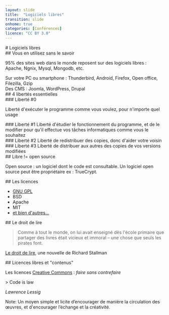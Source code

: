 ```yaml
---
layout: slide
title:  "Logiciels libres"
transition: slide
onhome: true
categories: [Conférences]
licence: "CC BY 3.0"
---
```


<section data-markdown>
# Logiciels libres
</section>

<section data-markdown>
## Vous en utilisez sans le savoir

95% des sites web dans le monde reposent sur des logiciels libres : Apache, Ngnix, Mysql, Mongodb, etc.
</section>

<section data-markdown>
Sur votre PC ou smartphone : Thunderbird, Android, Firefox, Open office, Filezilla, Gzip
</section>

<section data-markdown>
Des CMS : Joomla, WordPress, Drupal
</section>

<section data-markdown>
## 4 libertés essentielles
</section>

<section data-markdown>
### Liberté #0

Liberté d'exécuter le programme comme vous voulez, pour n'importe quel usage 
</section>

<section data-markdown>
### Liberté #1 
Liberté d'étudier le fonctionnement du programme, et de le modifier pour qu'il effectue vos tâches informatiques comme vous le souhaitez
</section>

<section data-markdown>
### Liberté #2
Liberté de redistribuer des copies, donc d'aider votre voisin
</section>

<section data-markdown>
### Liberté #3
Liberté de distribuer aux autres des copies de vos versions modifiées 
</section>

<section data-markdown>
## Libre != open source

Open source : un logiciel dont le code est consultable. Un logiciel open source peut être propriétaire ex : TrueCrypt. 
</section>

<section data-markdown>
## Les licences

* [GNU GPL](https://www.gnu.org/copyleft/gpl-3.0.html)
* BSD
* Apache
* MIT
* [et bien d'autres...](https://fr.wikipedia.org/wiki/Licence_libre#Liste_de_licences_libres_ou_de_libre_diffusion)
</section>

<section data-markdown>
## Le droit de lire

> Comme à tout le monde, on lui avait enseigné dès l'école primaire que partager des livres était vicieux et immoral – une chose que seuls les pirates font.

[Le droit de lire](https://www.gnu.org/philosophy/right-to-read.fr.html), une nouvelle de Richard Stallman 
</section>

<section data-markdown>
## Licences libres et "contenus"

Les licences [Creative Commons](https://creativecommons.org/choose/) : *faire sans contrefaire*
</section>

<section data-markdown>
> Code is law

*Lawrence Lessig*

Note: Un moyen simple et licite d’encourager de manière la circulation des œuvres, et d'encourager l’échange et la créativité.
</section>
